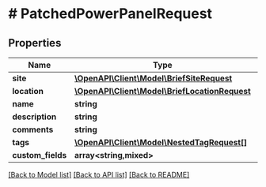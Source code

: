 # # PatchedPowerPanelRequest

## Properties

Name | Type | Description | Notes
------------ | ------------- | ------------- | -------------
**site** | [**\OpenAPI\Client\Model\BriefSiteRequest**](BriefSiteRequest.md) |  | [optional]
**location** | [**\OpenAPI\Client\Model\BriefLocationRequest**](BriefLocationRequest.md) |  | [optional]
**name** | **string** |  | [optional]
**description** | **string** |  | [optional]
**comments** | **string** |  | [optional]
**tags** | [**\OpenAPI\Client\Model\NestedTagRequest[]**](NestedTagRequest.md) |  | [optional]
**custom_fields** | **array<string,mixed>** |  | [optional]

[[Back to Model list]](../../README.md#models) [[Back to API list]](../../README.md#endpoints) [[Back to README]](../../README.md)
